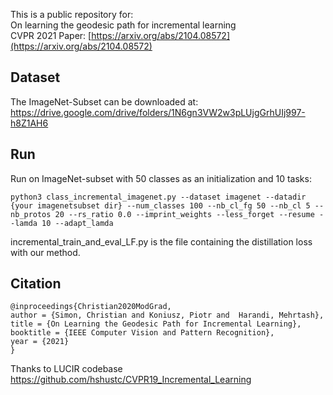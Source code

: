 
This is a public repository for:<br/>
On learning the geodesic path for incremental learning<br/>
CVPR 2021
Paper: [https://arxiv.org/abs/2104.08572](https://arxiv.org/abs/2104.08572)


## Dataset

The ImageNet-Subset can be downloaded at:
https://drive.google.com/drive/folders/1N6gn3VW2w3pLUjgGrhUIj997-h8Z1AH6

## Run

Run on ImageNet-subset with 50 classes as an initialization and 10 tasks:
```
python3 class_incremental_imagenet.py --dataset imagenet --datadir  {your imagenetsubset dir} --num_classes 100 --nb_cl_fg 50 --nb_cl 5 --nb_protos 20 --rs_ratio 0.0 --imprint_weights --less_forget --resume --lamda 10 --adapt_lamda
```




incremental_train_and_eval_LF.py is the file containing the distillation loss with our method.


## Citation

```` 
@inproceedings{Christian2020ModGrad,
author = {Simon, Christian and Koniusz, Piotr and  Harandi, Mehrtash},
title = {On Learning the Geodesic Path for Incremental Learning},
booktitle = {IEEE Computer Vision and Pattern Recognition},
year = {2021}
}
````


Thanks to LUCIR codebase https://github.com/hshustc/CVPR19_Incremental_Learning
